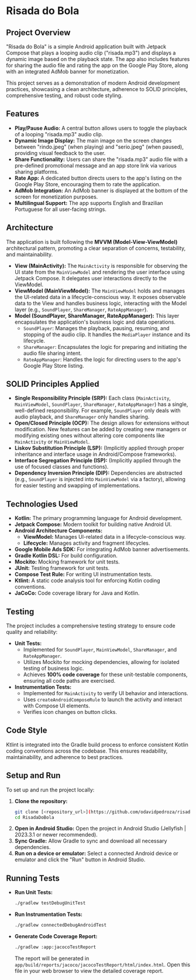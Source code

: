 # Risada do Bola

## Project Overview

"Risada do Bola" is a simple Android application built with Jetpack Compose that plays a looping audio clip ("risada.mp3") and displays a dynamic image based on the playback state. The app also includes features for sharing the audio file and rating the app on the Google Play Store, along with an integrated AdMob banner for monetization.

This project serves as a demonstration of modern Android development practices, showcasing a clean architecture, adherence to SOLID principles, comprehensive testing, and robust code styling.

## Features

*   **Play/Pause Audio:** A central button allows users to toggle the playback of a looping "risada.mp3" audio clip.
*   **Dynamic Image Display:** The main image on the screen changes between "rindo.jpeg" (when playing) and "serio.jpeg" (when paused), providing visual feedback to the user.
*   **Share Functionality:** Users can share the "risada.mp3" audio file with a pre-defined promotional message and an app store link via various sharing platforms.
*   **Rate App:** A dedicated button directs users to the app's listing on the Google Play Store, encouraging them to rate the application.
*   **AdMob Integration:** An AdMob banner is displayed at the bottom of the screen for monetization purposes.
*   **Multilingual Support:** The app supports English and Brazilian Portuguese for all user-facing strings.

## Architecture

The application is built following the **MVVM (Model-View-ViewModel)** architectural pattern, promoting a clear separation of concerns, testability, and maintainability.

*   **View (MainActivity):** The `MainActivity` is responsible for observing the UI state from the `MainViewModel` and rendering the user interface using Jetpack Compose. It delegates user interactions directly to the ViewModel.
*   **ViewModel (MainViewModel):** The `MainViewModel` holds and manages the UI-related data in a lifecycle-conscious way. It exposes observable data to the View and handles business logic, interacting with the Model layer (e.g., `SoundPlayer`, `ShareManager`, `RateAppManager`).
*   **Model (SoundPlayer, ShareManager, RateAppManager):** This layer encapsulates the application's business logic and data operations.
    *   `SoundPlayer`: Manages the playback, pausing, resuming, and stopping of the audio clip. It handles the `MediaPlayer` instance and its lifecycle.
    *   `ShareManager`: Encapsulates the logic for preparing and initiating the audio file sharing intent.
    *   `RateAppManager`: Handles the logic for directing users to the app's Google Play Store listing.

## SOLID Principles Applied

*   **Single Responsibility Principle (SRP):** Each class (`MainActivity`, `MainViewModel`, `SoundPlayer`, `ShareManager`, `RateAppManager`) has a single, well-defined responsibility. For example, `SoundPlayer` only deals with audio playback, and `ShareManager` only handles sharing.
*   **Open/Closed Principle (OCP):** The design allows for extensions without modification. New features can be added by creating new managers or modifying existing ones without altering core components like `MainActivity` or `MainViewModel`.
*   **Liskov Substitution Principle (LSP):** (Implicitly applied through proper inheritance and interface usage in Android/Compose frameworks).
*   **Interface Segregation Principle (ISP):** (Implicitly applied through the use of focused classes and functions).
*   **Dependency Inversion Principle (DIP):** Dependencies are abstracted (e.g., `SoundPlayer` is injected into `MainViewModel` via a factory), allowing for easier testing and swapping of implementations.

## Technologies Used

*   **Kotlin:** The primary programming language for Android development.
*   **Jetpack Compose:** Modern toolkit for building native Android UI.
*   **Android Architecture Components:**
    *   **ViewModel:** Manages UI-related data in a lifecycle-conscious way.
    *   **Lifecycle:** Manages activity and fragment lifecycles.
*   **Google Mobile Ads SDK:** For integrating AdMob banner advertisements.
*   **Gradle Kotlin DSL:** For build configuration.
*   **Mockito:** Mocking framework for unit tests.
*   **JUnit:** Testing framework for unit tests.
*   **Compose Test Rule:** For writing UI instrumentation tests.
*   **Ktlint:** A static code analysis tool for enforcing Kotlin coding conventions.
*   **JaCoCo:** Code coverage library for Java and Kotlin.

## Testing

The project includes a comprehensive testing strategy to ensure code quality and reliability:

*   **Unit Tests:**
    *   Implemented for `SoundPlayer`, `MainViewModel`, `ShareManager`, and `RateAppManager`.
    *   Utilizes Mockito for mocking dependencies, allowing for isolated testing of business logic.
    *   Achieves **100% code coverage** for these unit-testable components, ensuring all code paths are exercised.
*   **Instrumentation Tests:**
    *   Implemented for `MainActivity` to verify UI behavior and interactions.
    *   Uses `createAndroidComposeRule` to launch the activity and interact with Compose UI elements.
    *   Verifies icon changes on button clicks.

## Code Style

Ktlint is integrated into the Gradle build process to enforce consistent Kotlin coding conventions across the codebase. This ensures readability, maintainability, and adherence to best practices.

## Setup and Run

To set up and run the project locally:

1.  **Clone the repository:**
    ```bash
    git clone [<repository_url>](https://github.com/odavidpedroza/risada)
    cd RisadaDoBola
    ```
2.  **Open in Android Studio:**
    Open the project in Android Studio (Jellyfish | 2023.3.1 or newer recommended).
3.  **Sync Gradle:**
    Allow Gradle to sync and download all necessary dependencies.
4.  **Run on a device or emulator:**
    Select a connected Android device or emulator and click the "Run" button in Android Studio.

## Running Tests

*   **Run Unit Tests:**
    ```bash
    ./gradlew testDebugUnitTest
    ```
*   **Run Instrumentation Tests:**
    ```bash
    ./gradlew connectedDebugAndroidTest
    ```
*   **Generate Code Coverage Report:**
    ```bash
    ./gradlew :app:jacocoTestReport
    ```
    The report will be generated in `app/build/reports/jacoco/jacocoTestReport/html/index.html`. Open this file in your web browser to view the detailed coverage report.
